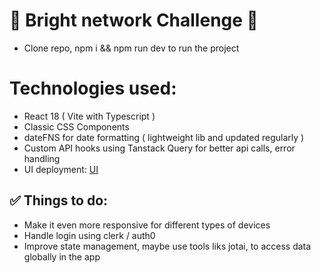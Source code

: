 # 🚀 Bright network Challenge 🚀

- Clone repo, npm i && npm run dev to run the project

# Technologies used:

- React 18 ( Vite with Typescript )
- Classic CSS Components
- dateFNS for date formatting ( lightweight lib and updated regularly )
- Custom API hooks using Tanstack Query for better api calls, error handling
- UI deployment: [UI](https://https://bntest.vercel.app)

## ✅ Things to do:

- Make it even more responsive for different types of devices
- Handle login using clerk / auth0
- Improve state management, maybe use tools liks jotai, to access data globally in the app
